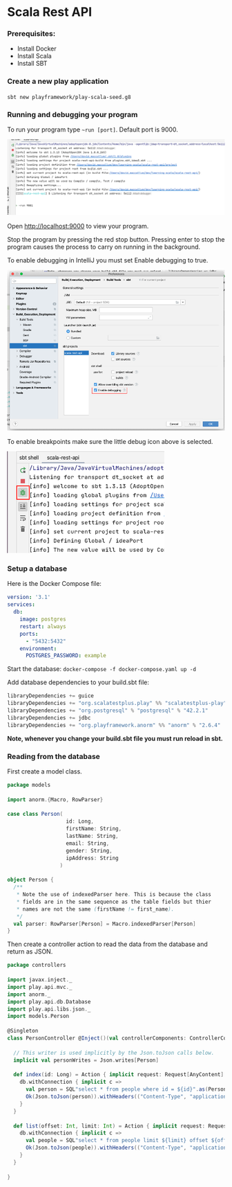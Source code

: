 # Scala Rest API

### Prerequisites:
* Install Docker
* Install Scala
* Install SBT

### Create a new play application 

`sbt new playframework/play-scala-seed.g8`

### Running and debugging your program

To run your program type `~run [port]`. Default port is 9000.

![Run](./readme_images/run.png)

Open [http://localhost:9000](http://localhost:9000) to view your program.

Stop the program by pressing the red stop button. Pressing enter to stop the program causes the process to carry on running in the background.

To enable debugging in IntelliJ you must set Enable debugging to true.

![Debug step 1](./readme_images/debug_1.png)

To enable breakpoints make sure the little debug icon above is selected.

![Debug step 2](./readme_images/debug_2.png)

### Setup a database 

Here is the Docker Compose file:

```yaml
version: '3.1'
services:
  db:
    image: postgres
    restart: always
    ports:
      - "5432:5432"
    environment:
      POSTGRES_PASSWORD: example
```

Start the database: `docker-compose -f docker-compose.yaml up -d`

Add database dependencies to your build.sbt file:

```scala
libraryDependencies += guice
libraryDependencies += "org.scalatestplus.play" %% "scalatestplus-play" % "5.0.0" % Test
libraryDependencies += "org.postgresql" % "postgresql" % "42.2.1"
libraryDependencies += jdbc
libraryDependencies += "org.playframework.anorm" %% "anorm" % "2.6.4"
```

**Note, whenever you change your build.sbt file you must run reload in sbt.**

### Reading from the database

First create a model class.

```scala
package models

import anorm.{Macro, RowParser}

case class Person(
                   id: Long,
                   firstName: String,
                   lastName: String,
                   email: String,
                   gender: String,
                   ipAddress: String
                 )

object Person {
  /**
   * Note the use of indexedParser here. This is because the class
   * fields are in the same sequence as the table fields but thier
   * names are not the same (firstName != first_name).
   */
  val parser: RowParser[Person] = Macro.indexedParser[Person]
}
```

Then create a controller action to read the data from the database and return as JSON.

```scala
package controllers

import javax.inject._
import play.api.mvc._
import anorm._
import play.api.db.Database
import play.api.libs.json._
import models.Person

@Singleton
class PersonController @Inject()(val controllerComponents: ControllerComponents, db: Database) extends BaseController {

  // This writer is used implicitly by the Json.toJson calls below.
  implicit val personWrites = Json.writes[Person]

  def index(id: Long) = Action { implicit request: Request[AnyContent] =>
    db.withConnection { implicit c =>
      val person = SQL"select * from people where id = ${id}".as(Person.parser.singleOpt)
      Ok(Json.toJson(person)).withHeaders(("Content-Type", "application/json"))
    }
  }

  def list(offset: Int, limit: Int) = Action { implicit request: Request[AnyContent] =>
    db.withConnection { implicit c =>
      val people = SQL"select * from people limit ${limit} offset ${offset}".as(Person.parser.*)
      Ok(Json.toJson(people)).withHeaders(("Content-Type", "application/json"))
    }
  }

}
```